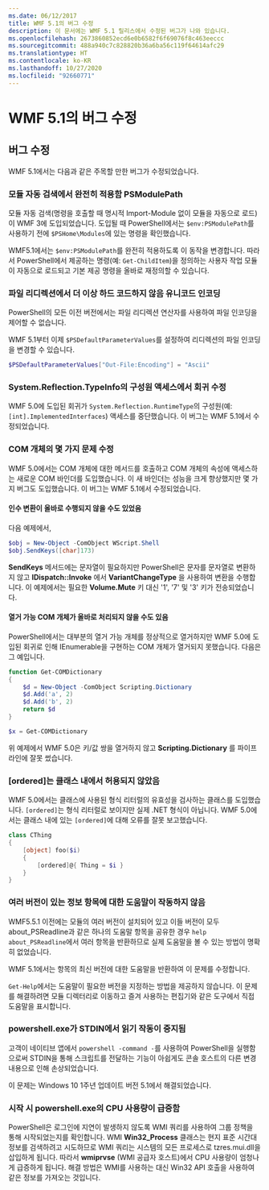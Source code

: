 ```yaml
---
ms.date: 06/12/2017
title: WMF 5.1의 버그 수정
description: 이 문서에는 WMF 5.1 릴리스에서 수정된 버그가 나와 있습니다.
ms.openlocfilehash: 2673860852ecd6e0b6582f6f69076f8c463eeccc
ms.sourcegitcommit: 488a940c7c828820b36a6ba56c119f64614afc29
ms.translationtype: HT
ms.contentlocale: ko-KR
ms.lasthandoff: 10/27/2020
ms.locfileid: "92660771"
---
```

# <a name="bug-fixes-in-wmf-51"></a>WMF 5.1의 버그 수정

## <a name="bug-fixes"></a>버그 수정

WMF 5.1에서는 다음과 같은 주목할 만한 버그가 수정되었습니다.

### <a name="module-auto-discovery-fully-honors-psmodulepath"></a>모듈 자동 검색에서 완전히 적용함 PSModulePath

모듈 자동 검색(명령을 호출할 때 명시적 Import-Module 없이 모듈을 자동으로 로드)이 WMF 3에 도입되었습니다. 도입될 때 PowerShell에서는 `$env:PSModulePath`를 사용하기 전에 `$PSHome\Modules`에 있는 명령을 확인했습니다.

WMF5.1에서는 `$env:PSModulePath`를 완전히 적용하도록 이 동작을 변경합니다. 따라서 PowerShell에서 제공하는 명령(예: `Get-ChildItem`)을 정의하는 사용자 작업 모듈이 자동으로 로드되고 기본 제공 명령을 올바로 재정의할 수 있습니다.

### <a name="file-redirection-no-longer-hard-codes--encoding-unicode"></a>파일 리디렉션에서 더 이상 하드 코드하지 않음 유니코드 인코딩

PowerShell의 모든 이전 버전에서는 파일 리디렉션 연산자를 사용하여 파일 인코딩을 제어할 수 없습니다.

WMF 5.1부터 이제 `$PSDefaultParameterValues`를 설정하여 리디렉션의 파일 인코딩을 변경할 수 있습니다.

```powershell
$PSDefaultParameterValues["Out-File:Encoding"] = "Ascii"
```

### <a name="fixed-a-regression-in-accessing-members-of-systemreflectiontypeinfo"></a>System.Reflection.TypeInfo의 구성원 액세스에서 회귀 수정

WMF 5.0에 도입된 회귀가 `System.Reflection.RuntimeType`의 구성원(예: `[int].ImplementedInterfaces`) 액세스를 중단했습니다. 이 버그는 WMF 5.1에서 수정되었습니다.

### <a name="fixed-some-issues-with-com-objects"></a>COM 개체의 몇 가지 문제 수정

WMF 5.0에서는 COM 개체에 대한 메서드를 호출하고 COM 개체의 속성에 액세스하는 새로운 COM 바인더를 도입했습니다. 이 새 바인더는 성능을 크게 향상했지만 몇 가지 버그도 도입했습니다. 이 버그는 WMF 5.1에서 수정되었습니다.

#### <a name="argument-conversions-were-not-always-performed-correctly"></a>인수 변환이 올바로 수행되지 않을 수도 있었음

다음 예제에서,

```powershell
$obj = New-Object -ComObject WScript.Shell
$obj.SendKeys([char]173)
```

**SendKeys** 메서드에는 문자열이 필요하지만 PowerShell은 문자를 문자열로 변환하지 않고 **IDispatch::Invoke** 에서 **VariantChangeType** 을 사용하여 변환을 수행합니다. 이 예제에서는 필요한 **Volume.Mute** 키 대신 '1', '7' 및 '3' 키가 전송되었습니다.

#### <a name="enumerable-com-objects-not-always-handled-correctly"></a>열거 가능 COM 개체가 올바로 처리되지 않을 수도 있음

PowerShell에서는 대부분의 열거 가능 개체를 정상적으로 열거하지만 WMF 5.0에 도입된 회귀로 인해 IEnumerable을 구현하는 COM 개체가 열거되지 못했습니다. 다음은 그 예입니다.

```powershell
function Get-COMDictionary
{
    $d = New-Object -ComObject Scripting.Dictionary
    $d.Add('a', 2)
    $d.Add('b', 2)
    return $d
}

$x = Get-COMDictionary
```

위 예제에서 WMF 5.0은 키/값 쌍을 열거하지 않고 **Scripting.Dictionary** 를 파이프라인에 잘못 썼습니다.

### <a name="ordered-was-not-allowed-inside-classes"></a>[ordered]는 클래스 내에서 허용되지 않았음

WMF 5.0에서는 클래스에 사용된 형식 리터럴의 유효성을 검사하는 클래스를 도입했습니다. `[ordered]`는 형식 리터럴로 보이지만 실제 .NET 형식이 아닙니다. WMF 5.0에서는 클래스 내에 있는 `[ordered]`에 대해 오류를 잘못 보고했습니다.

```powershell
class CThing
{
    [object] foo($i)
    {
        [ordered]@{ Thing = $i }
    }
}
```

### <a name="help-on-about-topics-with-multiple-versions-does-not-work"></a>여러 버전이 있는 정보 항목에 대한 도움말이 작동하지 않음

WMF5.5.1 이전에는 모듈의 여러 버전이 설치되어 있고 이들 버전이 모두 about_PSReadline과 같은 하나의 도움말 항목을 공유한 경우 `help about_PSReadline`에서 여러 항목을 반환하므로 실제 도움말을 볼 수 있는 방법이 명확히 없었습니다.

WMF 5.1에서는 항목의 최신 버전에 대한 도움말을 반환하여 이 문제를 수정합니다.

`Get-Help`에서는 도움말이 필요한 버전을 지정하는 방법을 제공하지 않습니다. 이 문제를 해결하려면 모듈 디렉터리로 이동하고 즐겨 사용하는 편집기와 같은 도구에서 직접 도움말을 표시합니다.

### <a name="powershellexe-reading-from-stdin-stopped-working"></a>powershell.exe가 STDIN에서 읽기 작동이 중지됨

고객이 네이티브 앱에서 `powershell -command -`를 사용하여 PowerShell을 실행함으로써 STDIN을 통해 스크립트를 전달하는 기능이 아쉽게도 콘솔 호스트의 다른 변경 내용으로 인해 손상되었습니다.

이 문제는 Windows 10 1주년 업데이트 버전 5.1에서 해결되었습니다.

### <a name="powershellexe-creates-spike-in-cpu-usage-on-startup"></a>시작 시 powershell.exe의 CPU 사용량이 급증함

PowerShell은 로그인에 지연이 발생하지 않도록 WMI 쿼리를 사용하여 그룹 정책을 통해 시작되었는지를 확인합니다. WMI **Win32_Process** 클래스는 현지 표준 시간대 정보를 검색하려고 시도하므로 WMI 쿼리는 시스템의 모든 프로세스로 tzres.mui.dll을 삽입하게 됩니다. 따라서 **wmiprvse** (WMI 공급자 호스트)에서 CPU 사용량이 엄청나게 급증하게 됩니다. 해결 방법은 WMI를 사용하는 대신 Win32 API 호출을 사용하여 같은 정보를 가져오는 것입니다.
